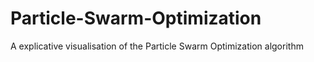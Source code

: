 # Particle-Swarm-Optimization
A explicative visualisation of the Particle Swarm Optimization algorithm
